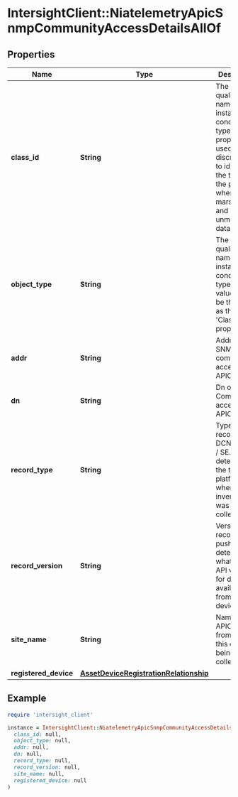 # IntersightClient::NiatelemetryApicSnmpCommunityAccessDetailsAllOf

## Properties

| Name | Type | Description | Notes |
| ---- | ---- | ----------- | ----- |
| **class_id** | **String** | The fully-qualified name of the instantiated, concrete type. This property is used as a discriminator to identify the type of the payload when marshaling and unmarshaling data. | [default to &#39;niatelemetry.ApicSnmpCommunityAccessDetails&#39;] |
| **object_type** | **String** | The fully-qualified name of the instantiated, concrete type. The value should be the same as the &#39;ClassId&#39; property. | [default to &#39;niatelemetry.ApicSnmpCommunityAccessDetails&#39;] |
| **addr** | **String** | Address of SNMP community access in APIC. | [optional] |
| **dn** | **String** | Dn of SNMP Community access  in APIC. | [optional] |
| **record_type** | **String** | Type of record DCNM / APIC / SE. This determines the type of platform where inventory was collected. | [optional] |
| **record_version** | **String** | Version of record being pushed. This determines what was the API version for data available from the device. | [optional] |
| **site_name** | **String** | Name of the APIC site from which this data is being collected. | [optional] |
| **registered_device** | [**AssetDeviceRegistrationRelationship**](AssetDeviceRegistrationRelationship.md) |  | [optional] |

## Example

```ruby
require 'intersight_client'

instance = IntersightClient::NiatelemetryApicSnmpCommunityAccessDetailsAllOf.new(
  class_id: null,
  object_type: null,
  addr: null,
  dn: null,
  record_type: null,
  record_version: null,
  site_name: null,
  registered_device: null
)
```

